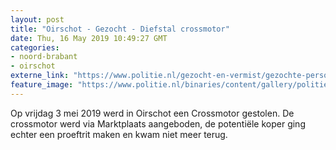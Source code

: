 ```yaml
---
layout: post
title: "Oirschot - Gezocht - Diefstal crossmotor"
date: Thu, 16 May 2019 10:49:27 GMT
categories: 
- noord-brabant 
- oirschot 
externe_link: "https://www.politie.nl/gezocht-en-vermist/gezochte-personen/2019/mei/diefstal-crossmotor.html"
feature_image: "https://www.politie.nl/binaries/content/gallery/politie/gezocht/verdachten/2019/mei/09-ob/diefstal-crossmotor/corssmotor-1.jpg"
---
```


Op vrijdag 3 mei 2019 werd in Oirschot een Crossmotor gestolen. De crossmotor werd via Marktplaats aangeboden, de potentiële koper ging echter een proeftrit maken en kwam niet meer terug.
